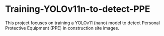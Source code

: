 # Training-YOLOv11n-to-detect-PPE
This project focuses on training a YOLOv11 (nano) model to detect Personal Protective Equipment (PPE) in construction site images.
